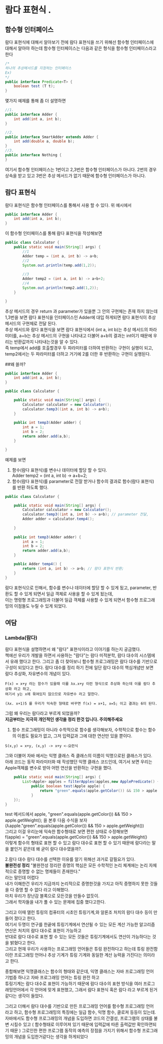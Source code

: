 # 람다 표현식 . 

## 함수형 인터페이스  
람다 표현식에 대해서 알아보기 전에 람다 표현식을 쓰기 위해선 함수형 인터페이스에 대해서 알아야 하는데 함수형 인터페이스는 다음과 같은 형식을 함수형 인터페이스라고 한다  
```java
/*
하나의 추상메서드를 지정하는 인터페이스
Ex)
*/
public interface Predicate<T> {
    boolean test (T t);
}
```

몇가지 예제를 통해 좀 더 설명하면
```java
//1.
public interface Adder {
    int add(int a, int b);
}

//2.
public interface SmartAdder extends Adder {
    int add(double a, double b);
}
//3.
public interface Nothing {
}
```
여기서 함수형 인터페이스는 1번이고 2,3번은 함수형 인터페이스가 아니다.
2번의 경우 상속을 받고 있고 3번은 추상 메서드가 없기 때문에 함수형 인터페이스가 아니다.

## 람다 표현식  
람다 표현식은 함수형 인터페이스를 통해서 사용 할 수 있다.
위 예시에서
```java
public interface Adder {
    int add(int a, int b);
}
```
이 함수형 인터페이스를 통해 람다 표현식을 작성해보면  
```java
public class Calculator {
    public static void main(String[] args) {
        //1
        Adder temp = (int a, int b) -> a+b;
        //2
        System.out.println(temp.add(1,2));
        
        //3
        Adder temp2 = (int a, int b) -> a+b+2;
        //4
        System.out.println(temp2.add(1,2));
    }

}
```
추상 메서드의 경우 return 과 parameter가 있을뿐 그 안의 구현체는 존재 하지 않는데 1,3번을 보면 람다 표현식을 인터페이스인 Adder에 대입 하게되면 람다 표현식이 추상 메서드의 구현체로 전달 된다.  
추상 메서드와 람다 표현식을 보면 람다 표현식에서 (int a, int b)는 추상 메서드의 파라미터를, a+b는 추상 메서드의 구현을 나타내고 더불어 a+b의 결과는 int이기 때문에 우리는 반환값까지 나타내는것을 알 수 있다.  
즉 temp에서 add를 호출할경우 두 파라미터를 더하여 반환하는 구현이 실행이 되고, temp2에서는 두 파라미터를 더하고 거기에 2를 더한 후 반환하는 구현이 실행된다.  

##왜 쓸까?  
```java
public interface Adder {
    int add(int a, int b);
}
```
```java
public class Calculator {

    public static void main(String[] args) {
        Calculator calculator = new Calculator();
        calculator.temp3((int a, int b) -> a+b);
    }
    
    public int temp3(Adder adder) {
        int a = 1;
        int b = 2;
        return adder.add(a,b);
    }

}
```
예제를 보면  
1. 함수(람다 표현식)를 변수나 데이터에 할당 할 수 있다.  
        Adder temp2 = (int a, int b) -> a+b+2;
2. 함수(람다 표현식)를 parameter로 전잘 받거나 함수의 결과로 함수(람다 표현식)를 반환 하도록 했다.
```java
public class Calculator {

    public static void main(String[] args) {
        Calculator calculator = new Calculator();
        calculator.temp3((int a, int b) -> a+b); // parameter 전달,
        Adder adder = calculator.temp4();
        
    }
    
    public int temp3(Adder adder) {
        int a = 1;
        int b = 2;
        return adder.add(a,b);
    }

    public Adder temp4() {
        return (int a, int b) -> a+b; // 람다 표현식 반환;
    }
}
```
람다 표현식으로 인해서, 함수를 변수나 데이터에 할당 할 수 있게 됬고, parameter, 반환도 할 수 있게 되면서 일급 객체로 사용을 할 수 있게 됬는데,  
이는 명령형 프로그래밍과 더불어 일급 객체를 사용할 수 있게 되면서 함수형 프로그래밍의 이점들도 누릴 수 있게 되었다.  

## 여담  
### Lambda(람다)  
람다 표현식을 설명하면서 왜 "람다" 표현식이라고 이야기를 하는지 궁금했다.  
책에선 우리가 개발을 하면서 사용하는 "람다"는 람다 미적분학, 람다 대수의 시스템에서 유래 했다고 한다.
그리고 좀 더 찾아보니 함수형 프로그래밍은  람다 대수를 기반으로 구성이 되있다고 한다.
람다 대수를 정리 하기 전에 일단 람다 대수의 핵심개념만 보면 람다 추상화, 자유변수의 개념이 있다.
```
F(x) = x+y 라는 함수가 있을때 이를 λx.x+y 이런 형식으로 추상화 하는데 이를 람다 추상화 라고 하고,
여기서 y는 x에 묶여있지 않으므로 자유변수 라고 말한다.

(λx. x+1)5 를 우리가 익숙한 형태로 바꾸면 f(x) = x+1, x=5; 이고 결과는 6이 된다.
```
그럼 왜 우리는 람다라고 부르게 되었을까?  
**지금부터는 지극히 개인적인 생각을 정리 한것 입니다. 주의해주세요**  
1. 함수
프로그래밍이 아니라 수학적으로 함수를 생각해보자, 수학적으로 함수는 함수의 이름도 필요가 없고, 그저 입력값과 그에 대한 연산만 있을 뿐이다.  
```
S(x,y) = x+y, (x,y) -> x+y <-요런식
```
그와 더불어 자바 에서는 익명 클래스 즉 클래스의 이름이 익명으로된 클래스가 있다.  
아래 코드는 동작 파라미터화 때 작성했던 익명 클래스 코드인데, 여기서 보면 우리는 Apple객체를 변수로 받아 어떤 연산을 반환하는 구현을 했다.  
```java
    public static void main(String[] args) {
        List<Apple> apples = filterApples(apples,new ApplePredicate() {
            public boolean test(Apple apple) {
                return "green".equals(apple.getColor()) && 150 > apple.getWeight();
            }       
    });
}
```  
test 메서드에서 apple, "green".equals(apple.getColor()) && 150 > apple.getWeight(); 을 본후 다음 수식을 보자  
(λapple."green".equals(apple.getColor()) && 150 > apple.getWeight())  
그리고 이걸 우리눈에 익숙한 함수형태로 보면 편한 상태로 수정해보면  
f(apple) = "green".equals(apple.getColor()) && 150 > apple.getWeight()  
이렇게 함수의 형태로 표현 할 수 있고 람다 대수로 표현 할 수 있기 때문에 람다라는 말을 붙인거 같은데 왜 굳이 람다 대수였을까?.  

2.람다 대수 
람다 대수를 선택한 이유를 알기 위해선 과거로 갈필요가 있다.  
**불완전성 정리**
"불완전성 정리란 증명의 핵심은 모든 수학적인 논리 체계에는 논리 자체적으로 증명할 수 없는 명제들이 존재한다."  
라는 말인데 어렵다  
내가 이해한건 우리가 지금까지 논리적으로 증명한것을 가지고 아직 증명하지 못한 것들을 다 증명 할 수 없다 라고 이해했다.  
마치 우리가 장난감 블록으로 모든것을 만들수 없듯이.  
그래서 학자들을 내가 풀 수 있는 문제에 집중 했다고한다.  

그리고 이때 앨런 튜링의 컴퓨터의 시초인 튜링기계,와 알론조 처치의 람다 대수 등이 만들어 졌다고 한다.  
여기서 두명이 연구를 한끝에 튜링기계에서 연산될 수 있는 모든 계산 가능한 알고리즘 연산은 처치의 람다 대수로 표현이 가능하고  
반대로 람다 대수로 표현 할 수 있는 모든 것들은 튜링기계에서도 연산이 가능하다는 것을 밝혔다고 한다.  
그리고 현재 우리가 사용하는 프로그래밍 언어들은 튜링 완전하다고 하는데 튜링 완전함이란 프로그래밍 언어나 추상 기계가 튜링 기계와 동일한 계산 능력을 가진다는 의미라고 한다.  

종합해보면 익명클래스는 함수의 형태와 같은데, 익명 클래스는 자바 프로그래밍 언어 기법중 하나고 자바 프로그래밍 언어는 튜링 완전 하고  
튜링기계는 람다 대수로 표현이 가능하기 때문에 람다 대수의 표현 방식을 여러 프로그래밍언어에서 각 언어에 맞게 표현했고, 그래서 람다 표현식 혹은 람다 라고 부르게 된거같다는 생각이 들었다.  

그리고 더해서 람다 대수를 기반으로 만든 프로그래밍 언어를 함수형 프로그래밍 언어 라고 하고, 함수형 프로그래밍의 특징에는 일급 함수, 익명 함수, 클로져 등등이 있는데.  
자바에서도 함수형 프로그래밍의 개념을 도입하면 코드의 간결성, 프로그램의 상태를 불변 시킬수 있고 ( 함수형태로 이루어져 있기 때문에 입력값에 따른 출력값만 확인하면되기 때문 ) 그로인한 편한 프로그램 동작의 예측의 장점을 가지기 위해서 함수형 프로그래밍의 개념을 도입한거같다는 생각을 하게되었다 